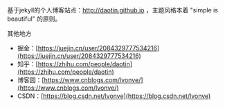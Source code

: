 基于jekyll的个人博客站点：http://daotin.github.io ，主题风格本着 "simple is beautiful" 的原则。

其他地方

- 掘金：[https://juejin.cn/user/2084329777534216](https://juejin.cn/user/2084329777534216)
- 知乎：[https://zhihu.com/people/daotin](https://zhihu.com/people/daotin)
- 博客园：[https://www.cnblogs.com/lvonve/](https://www.cnblogs.com/lvonve/)
- CSDN：[https://blog.csdn.net/lvonve](https://blog.csdn.net/lvonve)

